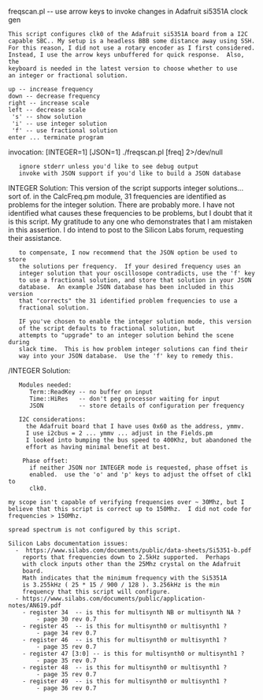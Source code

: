 
  freqscan.pl -- use arrow keys to invoke changes in Adafruit si5351A clock gen

	This script configures clk0 of the Adafruit si5351A board from a I2C
	capable SBC.. My setup is a headless BBB some distance away using SSH.  
	For this reason, I did not use a rotary encoder as I first considered.  
	Instead, I use the arrow keys unbuffered for quick response.  Also, the
	keyboard is needed in the latest version to choose whether to use
	an integer or fractional solution.

    up -- increase frequency
    down -- decrease frequency
    right -- increase scale
    left -- decrease scale
     's' -- show solution
     'i' -- use integer solution
     'f' -- use fractional solution
    enter ... terminate program

  invocation:
       [INTEGER=1] [JSON=1] ./freqscan.pl [freq] 2>/dev/null

       ignore stderr unless you'd like to see debug output
       invoke with JSON support if you'd like to build a JSON database

  INTEGER Solution:
       This version of the script supports integer solutions... sort of.
       in the CalcFreq.pm module, 31 frequencies are identified as problems
       for the integer solution.  There are probably more.
       I have not identified what causes these frequencies to be problems,
       but I doubt that it is this script.  My gratitude to any one who
       demonstrates that I am mistaken in this assertion.  I do intend to
       post to the Silicon Labs forum, requesting their assistance.

       to compensate, I now recommend that the JSON option be used to store
       the solutions per frequency.  If your desired frequency uses an
       integer solution that your oscillosope contradicts, use the 'f' key
       to use a fractional solution, and store that solution in your JSON
       database.  An example JSON database has been included in this version
       that "corrects" the 31 identified problem frequencies to use a 
       fractional solution.

       IF you've chosen to enable the integer solution mode, this version 
       of the script defaults to fractional solution, but 
       attempts to "upgrade" to an integer solution behind the scene during
       slack time.  This is how problem integer solutions can find their
       way into your JSON database.  Use the 'f' key to remedy this.
       
  /INTEGER Solution:

       Modules needed:
          Term::ReadKey -- no buffer on input
          Time::HiRes   -- don't peg processor waiting for input
          JSON          -- store details of configuration per frequency

       I2C considerations:
         the Adafruit board that I have uses 0x60 as the address, ymmv.
         I use i2cbus = 2 ... ymmv ... adjust in the Fields.pm
         I looked into bumping the bus speed to 400Khz, but abandoned the
         effort as having minimal benefit at best.  

        Phase offset:
          if neither JSON nor INTEGER mode is requested, phase offset is 
          enabled.  use the 'o' and 'p' keys to adjust the offset of clk1 to
          clk0.

	my scope isn't capable of verifying frequencies over ~ 30Mhz, but I
	believe that this script is correct up to 150Mhz.  I did not code for
	frequencies > 150Mhz.

	spread spectrum is not configured by this script.

	Silicon Labs documentation issues:
	  -  https://www.silabs.com/documents/public/data-sheets/Si5351-b.pdf
	  	reports that frequencies down to 2.5kHz supported.  Perhaps 
	  	with clock inputs other than the 25Mhz crystal on the Adafruit
	  	board.  
	  	Math indicates that the minimum frequency with the Si5351A
	  	is 3.255kHz ( 25 * 15 / 900 / 128 ). 3.256kHz is the min 
	  	frequency that this script will configure.
	  - https://www.silabs.com/documents/public/application-notes/AN619.pdf
	    - register 34  -- is this for multisynth NB or multisynth NA ?
	        - page 30 rev 0.7
	    - register 45  -- is this for multisynth0 or multisynth1 ?
	        - page 34 rev 0.7
	    - register 46  -- is this for multisynth0 or multisynth1 ?
	        - page 35 rev 0.7
	    - register 47 [3:0] -- is this for multisynth0 or multisynth1 ?
	        - page 35 rev 0.7
	    - register 48  -- is this for multisynth0 or multisynth1 ?
	        - page 35 rev 0.7
	    - register 49  -- is this for multisynth0 or multisynth1 ?
	        - page 36 rev 0.7

